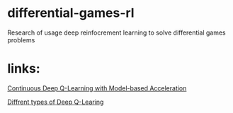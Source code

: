 # differential-games-rl
Research of usage deep reinfocrement learning to solve differential games problems

# **links:**
[Continuous Deep Q-Learning with Model-based Acceleration](https://arxiv.org/abs/1603.00748)


[Diffrent types of Deep Q-Learing](http://rail.eecs.berkeley.edu/deeprlcourse-fa17/f17docs/lecture_7_advanced_q_learning.pdf)
